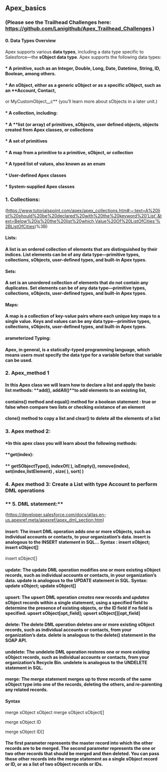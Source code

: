 ## **Apex_basics**

### (Please see the Trailhead Challenges here: https://github.com/Lanigithub/Apex_Trailhead_Challenges )

#### 0. **Data Types Overview**

Apex supports various **data types**, including a data type specific to Salesforce—the **sObject data type**.
Apex supports the following data types:

#### * A **primitive**, such as an **Integer, Double, Long, Date, Datetime, String, ID, Boolean**, among others.
#### * An **sObject**, either as a **generic sObject** or as a **specific sObject**, such as an **Account, Contact, 
or MyCustomObject__c** (you’ll learn more about sObjects in a later unit.)
#### * A **collection**, including:
#### * A **list (or array) of primitives, sObjects, user defined objects, objects created from Apex classes, or collections
#### * A **set of primitives**
#### * A **map from a primitive to a primitive, sObject, or collection**
#### * A typed list of values, also known as an **enum**
#### * **User-defined Apex classes**
#### * **System-supplied Apex classes**

### 1. Collections:
(https://www.tutorialspoint.com/apex/apex_collections.htm#:~:text=A%20list%20should%20be%20declared%20with%20the%20keyword%20'List'.&text=Below%20is%20the%20list%20which,Value%20Of%20ListOfCities'%2BListOfCities)%3B)
#### **Lists:**
#### A list is an ordered collection of elements that are distinguished by their indices. List elements can be of any data type—primitive types, collections, sObjects, user-defined types, and built-in Apex types.
#### **Sets:**
#### A set is an unordered collection of elements that do not contain any duplicates. Set elements can be of any data type—primitive types, collections, sObjects, user-defined types, and built-in Apex types.
#### **Maps:**
#### A map is a collection of key-value pairs where each unique key maps to a single value. Keys and values can be any data type—primitive types, collections, sObjects, user-defined types, and built-in Apex types.
#### **arameterized Typing:**
#### Apex, in general, is a statically-typed programming language, which means users must specify the data type for a variable before that variable can be used.
 




### 2. **Apex_method 1**

####  In this Apex class we will learn how to declare a list and apply the basic list methods: **add(), addAll()**to add elements to an existing list,
####  **contains()** method  and **equal()** method for a boolean statement : true or false when compare two lists or checking existance of an element
####  **clone()** method to copy a list and **clear()** to delete all the elements of a list


### 3. **Apex method 2:**

####  *In this apex class you will learn about the following methods: 
#### **get(index):
#### ** getSObjectType(), indexOf( ), isEmpty(), remove(index), set(index,listElement) , size( ), sort( )


### **4. Apex method 3: Create a List with type Account to perform DML operations**

### ** 5. DML statement:**
(https://developer.salesforce.com/docs/atlas.en-us.apexref.meta/apexref/apex_dml_section.htm)

#### insert: The insert DML operation adds one or more sObjects, such as individual accounts or contacts, to your organization’s data. insert is analogous to the INSERT statement in SQL... Syntax : insert sObject;  insert sObject[]
insert sObject[]
#### update: The update DML operation modifies one or more existing sObject records, such as individual accounts or contacts, in your organization’s data. update is analogous to the UPDATE statement in SQL.   Syntax: update sObject;  update sObject[]
#### upsert: The upsert DML operation **_creates_** new records and **_updates_** sObject records within a single statement, using a specified field to determine the presence of existing objects, or the ID field if no field is specified.    upsert sObject​​[opt_field];  upsert sObject[]​​[opt_field]
#### delete: The delete DML operation deletes one or more existing sObject records, such as individual accounts or contacts, from your organization’s data. delete is analogous to the delete() statement in the SOAP API.
#### undelete: The undelete DML operation restores one or more existing sObject records, such as individual accounts or contacts, from your organization’s Recycle Bin. undelete is analogous to the UNDELETE statement in SQL.
#### merge: The merge statement merges up to three records of the same sObject type into one of the records, deleting the others, and re-parenting any related records.
#### Syntax
merge sObject sObject
merge sObject sObject[]

merge sObject ID

merge sObject ID[]

#### The first parameter represents the master record into which the other records are to be merged. The second parameter represents the one or two other records that should be merged and then deleted. You can pass these other records into the merge statement as a single sObject record or ID, or as a list of two sObject records or IDs.



